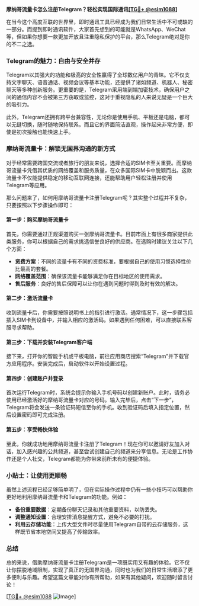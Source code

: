 **摩纳哥流量卡怎么注册Telegram？轻松实现国际通讯[[TG💪+ @esim1088](https://t.me/s/esim1088)]**

在当今这个高度互联的世界里，即时通讯工具已经成为我们日常生活中不可或缺的一部分。而提到即时通讯软件，大家首先想到的可能就是WhatsApp、WeChat等，但如果你想要一款更加开放且注重隐私保护的平台，那么Telegram绝对是你的不二之选。

### Telegram的魅力：自由与安全并存

Telegram以其强大的功能和极高的安全性赢得了全球数亿用户的青睐。它不仅支持文字聊天、语音通话、视频会议等基本功能，还提供了诸如频道、机器人、秘密聊天等多种创新服务。更重要的是，Telegram采用端到端加密技术，确保用户之间的通信内容不会被第三方窃取或监控，这对于重视隐私的人来说无疑是一个巨大的吸引力。

此外，Telegram还拥有跨平台兼容性，无论你是使用手机、平板还是电脑，都可以无缝切换，随时随地保持联系。而且它的界面简洁直观，操作起来非常方便，即使是初次接触也能快速上手。

### 摩纳哥流量卡：解锁无国界沟通的新方式

对于经常需要跨国交流或者旅行的朋友来说，选择合适的SIM卡至关重要。而摩纳哥流量卡凭借其优质的网络覆盖和服务质量，在众多国际SIM卡中脱颖而出。这款流量卡不仅能提供稳定的移动互联网连接，还能帮助用户轻松注册并使用Telegram等应用。

那么问题来了，如何用摩纳哥流量卡注册Telegram呢？其实整个过程并不复杂，只要按照以下步骤操作即可：

#### 第一步：购买摩纳哥流量卡

首先，你需要通过正规渠道购买一张摩纳哥流量卡。目前市面上有很多商家提供此类服务，你可以根据自己的需求挑选信誉良好的供应商。在选购时建议关注以下几个方面：
- **资费方案**：不同的流量卡有不同的资费标准，要根据自己的使用习惯选择性价比最高的套餐。
- **网络覆盖范围**：确保该流量卡能够满足你在目标地区的使用需求。
- **售后服务**：良好的售后保障可以让你在遇到问题时得到及时有效的解决。

#### 第二步：激活流量卡

收到流量卡后，你需要按照说明书上的指引进行激活。通常情况下，这一步骤包括插入SIM卡到设备中，并输入相应的激活码。如果遇到任何困难，可以直接联系客服寻求帮助。

#### 第三步：下载并安装Telegram客户端

接下来，打开你的智能手机或平板电脑，前往应用商店搜索“Telegram”并下载官方应用程序。安装完成后，启动软件以开始设置过程。

#### 第四步：创建账户并登录

首次运行Telegram时，系统会提示你输入手机号码以创建新账户。此时，请务必使用已经激活好的摩纳哥流量卡对应的号码。输入完毕后，点击“下一步”，Telegram将会发送一条验证码短信至你的手机。收到验证码后填入指定位置，然后设置密码即可完成注册。

#### 第五步：享受畅快体验

至此，你就成功地用摩纳哥流量卡注册了Telegram！现在你可以邀请好友加入对话，加入感兴趣的公共频道，甚至尝试创建自己的频道来分享信息。无论是工作协作还是个人社交，Telegram都能为你带来前所未有的便捷体验。

### 小贴士：让使用更顺畅

虽然上述流程已经足够简单明了，但在实际操作过程中仍有一些小技巧可以帮助你更好地利用摩纳哥流量卡和Telegram的功能。例如：

- **备份重要数据**：定期备份聊天记录和其他重要资料，以防丢失。
- **调整通知设置**：合理安排消息提醒方式，避免不必要的打扰。
- **利用云存储功能**：上传大型文件时尽量使用Telegram自带的云存储服务，这样既节省本地空间又提高了传输效率。

### 总结

总的来说，借助摩纳哥流量卡注册Telegram是一项既实用又有趣的体验。它不仅让你摆脱地域限制，实现了真正的无国界沟通，同时也为我们的日常生活增添了更多便利与乐趣。希望这篇文章能对你有所帮助，如果有其他疑问，欢迎随时留言讨论！

[[TG💪+ @esim1088](https://t.me/s/esim1088) ![Image](https://i.postimg.cc/4NQfJmqS/Snipaste-2025-05-13-00-14-12.png)]